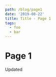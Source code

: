 ```yaml
---
path: /blog/page1
date: '2019-08-22'
title: Title - Page 1
tags:
  - foo
  - bar
---
```

# Page 1

Updated
